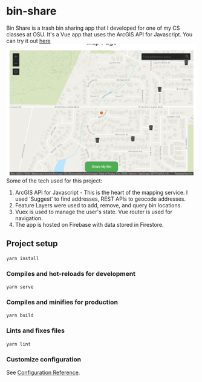 # bin-share
Bin Share is a trash bin sharing app that I developed for one of my CS classes at OSU. 
It's a Vue app that uses the ArcGIS API for Javascript. 
You can try it out <a href="https://trashbin-share.web.app/"> here</a> <br>
<img src="https://github.com/rjamesak/Assets/blob/main/BinShareMapScreen.jpg"/> <br>
Some of the tech used for this project: <br>
1. ArcGIS API for Javascript - This is the heart of the mapping service. I used 'Suggest' to find addresses, REST APIs to geocode addresses.
2. Feature Layers were used to add, remove, and query bin locations.
3. Vuex is used to manage the user's state. Vue router is used for navigation. 
5. The app is hosted on Firebase with data stored in Firestore.

## Project setup
```
yarn install
```

### Compiles and hot-reloads for development
```
yarn serve
```

### Compiles and minifies for production
```
yarn build
```

### Lints and fixes files
```
yarn lint
```

### Customize configuration
See [Configuration Reference](https://cli.vuejs.org/config/).
